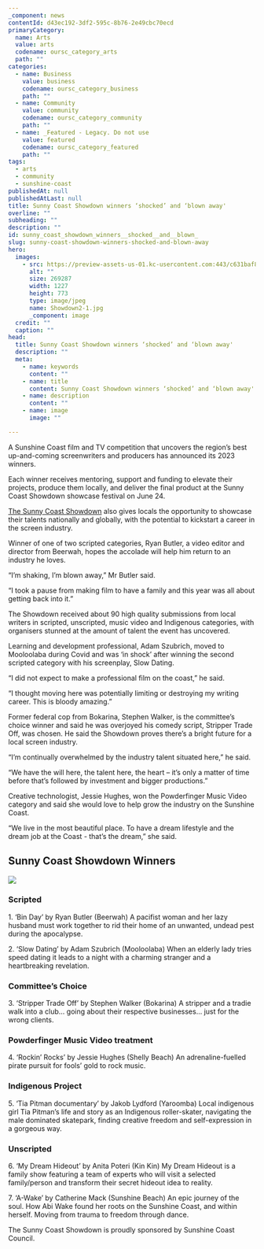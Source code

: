 ```yaml
---
_component: news
contentId: d43ec192-3df2-595c-8b76-2e49cbc70ecd
primaryCategory:
  name: Arts
  value: arts
  codename: oursc_category_arts
  path: ""
categories:
  - name: Business
    value: business
    codename: oursc_category_business
    path: ""
  - name: Community
    value: community
    codename: oursc_category_community
    path: ""
  - name: _Featured - Legacy. Do not use
    value: featured
    codename: oursc_category_featured
    path: ""
tags:
  - arts
  - community
  - sunshine-coast
publishedAt: null
publishedAtLast: null
title: Sunny Coast Showdown winners ‘shocked’ and ‘blown away'
overline: ""
subheading: ""
description: ""
id: sunny_coast_showdown_winners__shocked__and__blown_
slug: sunny-coast-showdown-winners-shocked-and-blown-away
hero:
  images:
    - src: https://preview-assets-us-01.kc-usercontent.com:443/c631baf8-1b46-001f-580c-d0001b68b4a8/74da61e1-0f3a-4cd8-88ef-db8068a26a53/Showdown2-1.jpg
      alt: ""
      size: 269287
      width: 1227
      height: 773
      type: image/jpeg
      name: Showdown2-1.jpg
      _component: image
  credit: ""
  caption: ""
head:
  title: Sunny Coast Showdown winners ‘shocked’ and ‘blown away'
  description: ""
  meta:
    - name: keywords
      content: ""
    - name: title
      content: Sunny Coast Showdown winners ‘shocked’ and ‘blown away'
    - name: description
      content: ""
    - name: image
      image: ""

---
```

A Sunshine Coast film and TV competition that uncovers the region’s best up-and-coming screenwriters and producers has announced its 2023 winners.

Each winner receives mentoring, support and funding to elevate their projects, produce them locally, and deliver the final product at the Sunny Coast Showdown showcase festival on June 24.

[The Sunny Coast Showdown](https://www.sunnycoastshowdown.com.au/)
&#x20;also gives locals the opportunity to showcase their talents nationally and globally, with the potential to kickstart a career in the screen industry.

Winner of one of two scripted categories, Ryan Butler, a video editor and director from Beerwah, hopes the accolade will help him return to an industry he loves.

“I’m shaking, I’m blown away,” Mr Butler said.

“I took a pause from making film to have a family and this year was all about getting back into it.”

The Showdown received about 90 high quality submissions from local writers in scripted, unscripted, music video and Indigenous categories, with organisers stunned at the amount of talent the event has uncovered.

Learning and development professional, Adam Szubrich, moved to Mooloolaba during Covid and was ‘in shock’ after winning the second scripted category with his screenplay, Slow Dating.

“I did not expect to make a professional film on the coast,” he said.

“I thought moving here was potentially limiting or destroying my writing career. This is bloody amazing.”

Former federal cop from Bokarina, Stephen Walker, is the committee’s choice winner and said he was overjoyed his comedy script, Stripper Trade Off, was chosen. He said the Showdown proves there’s a bright future for a local screen industry.

“I’m continually overwhelmed by the industry talent situated here,” he said.

“We have the will here, the talent here, the heart – it’s only a matter of time before that’s followed by investment and bigger productions.”

Creative technologist, Jessie Hughes, won the Powderfinger Music Video category and said she would love to help grow the industry on the Sunshine Coast.

“We live in the most beautiful place. To have a dream lifestyle and the dream job at the Coast - that’s the dream,” she said.

## **Sunny Coast Showdown Winners**

![](https://preview-assets-us-01.kc-usercontent.com:443/c631baf8-1b46-001f-580c-d0001b68b4a8/8943476e-51c1-400d-b643-c6147fcf78e2/showdown-category-winners-2023-1024x536.png)

### **Scripted**

1\. ‘Bin Day’ by Ryan Butler (Beerwah) A pacifist woman and her lazy husband must work together to rid their home of an unwanted, undead pest during the apocalypse.

2\. ‘Slow Dating’ by Adam Szubrich (Mooloolaba) When an elderly lady tries speed dating it leads to a night with a charming stranger and a heartbreaking revelation.

### **Committee’s Choice**

3\. ‘Stripper Trade Off’ by Stephen Walker (Bokarina) A stripper and a tradie walk into a club... going about their respective businesses... just for the wrong clients.

### **Powderfinger Music Video treatment**

4\. ‘Rockin’ Rocks’ by Jessie Hughes (Shelly Beach) An adrenaline-fuelled pirate pursuit for fools’ gold to rock music.

### **Indigenous Project**

5\. ‘Tia Pitman documentary’ by Jakob Lydford (Yaroomba) Local indigenous girl Tia Pitman’s life and story as an Indigenous roller-skater, navigating the male dominated skatepark, finding creative freedom and self-expression in a gorgeous way.

### **Unscripted**

6\. ‘My Dream Hideout’ by Anita Poteri (Kin Kin) My Dream Hideout is a family show featuring a team of experts who will visit a selected family/person and transform their secret hideout idea to reality.

7\. ‘A-Wake’ by Catherine Mack (Sunshine Beach) An epic journey of the soul. How Abi Wake found her roots on the Sunshine Coast, and within herself. Moving from trauma to freedom through dance.

The Sunny Coast Showdown is proudly sponsored by Sunshine Coast Council.
